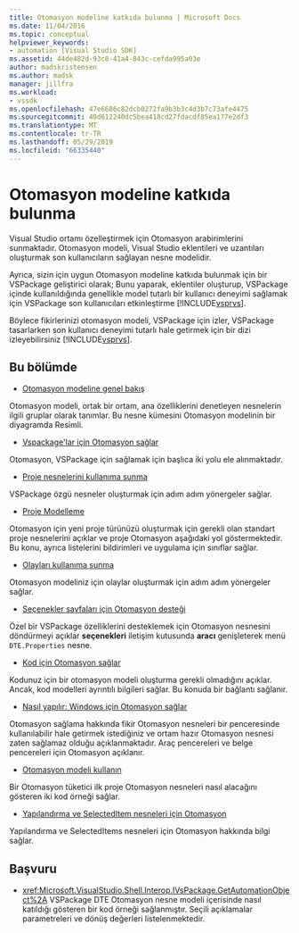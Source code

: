 ```yaml
---
title: Otomasyon modeline katkıda bulunma | Microsoft Docs
ms.date: 11/04/2016
ms.topic: conceptual
helpviewer_keywords:
- automation [Visual Studio SDK]
ms.assetid: 44de482d-93c8-41a4-843c-cefda995a03e
author: madskristensen
ms.author: madsk
manager: jillfra
ms.workload:
- vssdk
ms.openlocfilehash: 47e6686c82dcb0272fa9b3b3c4d3b7c73afe4475
ms.sourcegitcommit: 40d612240dc5bea418cd27fdacdf85ea177e2df3
ms.translationtype: MT
ms.contentlocale: tr-TR
ms.lasthandoff: 05/29/2019
ms.locfileid: "66335440"
---
```

# <a name="contribute-to-the-automation-model"></a>Otomasyon modeline katkıda bulunma
Visual Studio ortamı özelleştirmek için Otomasyon arabirimlerini sunmaktadır. Otomasyon modeli, Visual Studio eklentileri ve uzantıları oluşturmak son kullanıcıların sağlayan nesne modelidir.

 Ayrıca, sizin için uygun Otomasyon modeline katkıda bulunmak için bir VSPackage geliştirici olarak; Bunu yaparak, eklentiler oluşturup, VSPackage içinde kullanıldığında genellikle model tutarlı bir kullanıcı deneyimi sağlamak için VSPackage son kullanıcıları etkinleştirme [!INCLUDE[vsprvs](../../code-quality/includes/vsprvs_md.md)].

 Böylece fikirlerinizi otomasyon modeli, VSPackage için izler, VSPackage tasarlarken son kullanıcı deneyimi tutarlı hale getirmek için bir dizi izleyebilirsiniz [!INCLUDE[vsprvs](../../code-quality/includes/vsprvs_md.md)].

## <a name="in-this-section"></a>Bu bölümde
- [Otomasyon modeline genel bakış](../../extensibility/internals/automation-model-overview.md)

 Otomasyon modeli, ortak bir ortam, ana özelliklerini denetleyen nesnelerin ilgili gruplar olarak tanımlar. Bu nesne kümesini Otomasyon modelinin bir diyagramda Resimli.

- [Vspackage'lar için Otomasyon sağlar](../../extensibility/internals/providing-automation-for-vspackages.md)

 Otomasyon, VSPackage için sağlamak için başlıca iki yolu ele alınmaktadır.

- [Proje nesnelerini kullanıma sunma](../../extensibility/internals/exposing-project-objects.md)

 VSPackage özgü nesneler oluşturmak için adım adım yönergeler sağlar.

- [Proje Modelleme](../../extensibility/internals/project-modeling.md)

 Otomasyon için yeni proje türünüzü oluşturmak için gerekli olan standart proje nesnelerini açıklar ve proje Otomasyon aşağıdaki yol göstermektedir. Bu konu, ayrıca listelerini bildirimleri ve uygulama için sınıflar sağlar.

- [Olayları kullanıma sunma](../../extensibility/internals/exposing-events-in-the-visual-studio-sdk.md)

 Otomasyon modeliniz için olaylar oluşturmak için adım adım yönergeler sağlar.

- [Seçenekler sayfaları için Otomasyon desteği](../../extensibility/internals/automation-support-for-options-pages.md)

 Özel bir VSPackage özelliklerini desteklemek için Otomasyon nesnesini döndürmeyi açıklar **seçenekleri** iletişim kutusunda **aracı** genişleterek menü `DTE.Properties` nesne.

- [Kod için Otomasyon sağlar](../../extensibility/internals/providing-automation-for-code.md)

 Kodunuz için bir otomasyon modeli oluşturma gerekli olmadığını açıklar. Ancak, kod modelleri ayrıntılı bilgileri sağlar. Bu konuda bir bağlantı sağlanır.

- [Nasıl yapılır: Windows için Otomasyon sağlar](../../extensibility/internals/how-to-provide-automation-for-windows.md)

 Otomasyon sağlama hakkında fikir Otomasyon nesneleri bir penceresinde kullanılabilir hale getirmek istediğiniz ve ortam hazır Otomasyon nesnesi zaten sağlamaz olduğu açıklanmaktadır. Araç pencereleri ve belge pencereleri için Otomasyon açıklanır.

- [Otomasyon modeli kullanın](../../extensibility/internals/using-the-automation-model.md)

 Bir Otomasyon tüketici ilk proje Otomasyon nesneleri nasıl alacağını gösteren iki kod örneği sağlar.

- [Yapılandırma ve SelectedItem nesneleri için Otomasyon](../../extensibility/internals/automation-for-configuration-and-selecteditem-objects.md)

 Yapılandırma ve SelectedItems nesneleri için Otomasyon hakkında bilgi sağlar.

## <a name="reference"></a>Başvuru
- <xref:Microsoft.VisualStudio.Shell.Interop.IVsPackage.GetAutomationObject%2A> VSPackage DTE Otomasyon nesne modeli içerisinde nasıl katıldığı gösteren bir kod örneği sağlanmıştır. Seçili açıklamalar parametreleri ve dönüş değerleri listelenmektedir.
